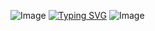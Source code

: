 ![Image](https://github.com/user-attachments/assets/bd952830-0d62-4525-a4d1-3e5778025d7f)
[![Typing SVG](https://readme-typing-svg.demolab.com?font=Roboto+Mono&pause=10&color=FFD700&background=001F54&center=true&vCenter=true&multiline=true&width=434&height=80&lines=Hello+There%2C;I+Am+Aditya+Mishra)](https://git.io/typing-svg)
![Image](https://github.com/user-attachments/assets/70df0eeb-b534-4cad-8b05-4970d8503d67)
